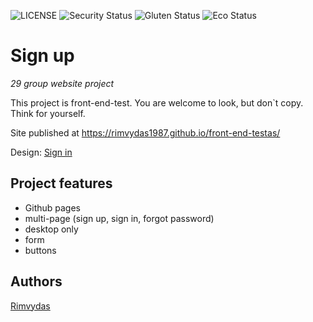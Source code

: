![LICENSE](https://img.shields.io/badge/license-MIT-blue.svg?style=flat-square)
![Security Status](https://img.shields.io/security-headers?label=Security&url=https%3A%2F%2Fgithub.com&style=flat-square)
![Gluten Status](https://img.shields.io/badge/Gluten-Free-green.svg)
![Eco Status](https://img.shields.io/badge/ECO-Friendly-green.svg)

# Sign up

_29 group website project_

This project is front-end-test. You are welcome to look, but don`t copy. Think for yourself.

Site published at https://rimvydas1987.github.io/front-end-testas/

Design: [Sign in](https://cdn.discordapp.com/attachments/850245533838868480/850246623883034644/login_screen.png)

## Project features

- Github pages
- multi-page (sign up, sign in, forgot password)
- desktop only
- form
- buttons

## Authors

[Rimvydas](https://github.com/Rimvydas1987)
